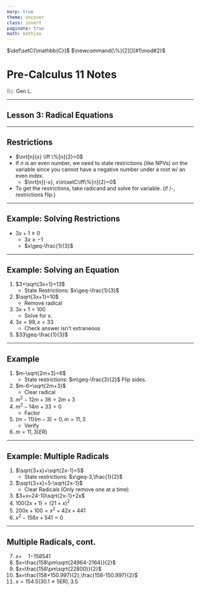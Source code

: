 ```yaml
---
marp: true
theme: uncover
class: invert
paginate: true
math: mathjax
---
```


$\renewcommand{\nrt}[2][]{\sqrt[#1]{#2}}$
$\def\setC{\mathbb{C}}$
$\newcommand{\%}[2][]{#1\mod#2}$

# <!--fit--> Pre-Calculus 11 Notes
<span style="color:grey">By:</span> Gen L.

<!--_footer: In partnership with Hyperion University, 2023-->

$\newcommand{\curt}[1]{\sqrt[3]{#1}}$
$\newcommand{\qurt}[1]{\sqrt[4]{#1}}$
$\newcommand{\quad}[3]{\frac{-#2\pm\sqrt{(#2)^2-4(#1)(#2)}}{2(#1)}}$

---

## Lesson 3: Radical Equations

---

## Restrictions

* $\nrt[n]{x} \iff \%[n]{2}=0$
* If $n$ is an even number, we need to state restrictions (like NPVs) on the variable since you cannot have a negative number under a root w/ an even index.
    * $\nrt[n]{-x}, x\in\setC\iff\%[n]{2}=0$
* To get the restrictions, take radicand and solve for variable. (if /-, restrictions flip.)

---

## Example: Solving Restrictions

* $3x+1\geq0$
    * $3x\geq-1$
    * $x\geq-\frac{1}{3}$

---

## Example: Solving an Equation

1) $3+\sqrt{3x+1}=13$
    * State Restrictions: $x\geq-\frac{1}{3}$
2) $\sqrt{3x+1}=10$
    * Remove radical
3) $3x+1=100$
    * Solve for x.
4) $3x=99, x=33$
    * Check answer isn't extraneous
5) $33\geq-\frac{1}{3}$

---

## Example

1) $m-\sqrt{2m+3}=6$
    * State restrictions: $m\geq-\frac{3}{2}$ Flip sides.
2) $m-6=\sqrt{2m+3}$
    * Clear radical
3) $m^2-12m+36=2m+3$
4) $m^2-14m+33=0$
    * Factor
5) $(m-11)(m-3)=0, m=11,3$
    * Verify
6) $m=11, 3(ER)$

---

## Example: Multiple Radicals

1) $\sqrt{3+x}+\sqrt{2x-1}=5$
    * State restrictions: $x\geq-3,\frac{1}{2}$
2) $\sqrt{3+x}=5-\sqrt{2x-1}$
    * Clear Radicals (Only remove one at a time)
3) $3+x=24-10\sqrt{2x-1}+2x$
4) $100(2x+1)=(21+x)^2$
5) $200x+100=x^2+42x+441$
6) $x^2-158x+541=0$

---

## Multiple Radicals, cont.

7) $x=\quad{1}{-158}{541}$
8) $x=\frac{158\pm\sqrt{24964-2164}}{2}$
9) $x=\frac{158\pm\sqrt{22800}}{2}$
10) $x=\frac{158+150.997}{2},\frac{158-150.997}{2}$
11) $x=154.5 (30.1\neq5\text{ER}),3.5$

